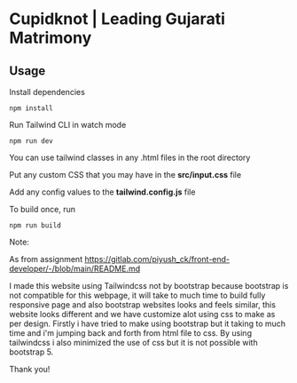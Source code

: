 # Cupidknot | Leading Gujarati Matrimony

## Usage

Install dependencies

```
npm install
```

Run Tailwind CLI in watch mode

```
npm run dev
```

You can use tailwind classes in any .html files in the root directory

Put any custom CSS that you may have in the **src/input.css** file

Add any config values to the **tailwind.config.js** file

To build once, run

```
npm run build
```

Note:

As from assignment https://gitlab.com/piyush_ck/front-end-developer/-/blob/main/README.md

I made this website using Tailwindcss not by bootstrap because bootstrap is not compatible for this webpage, it will take to much time to build fully responsive page and also bootstrap websites looks and feels similar, this website looks different and we have customize alot using css to make as per design. Firstly i have tried to make using bootstrap but it taking to much time and i'm jumping back and forth from html file to css. By using tailwindcss i also minimized the use of css but it is not possible with bootstrap 5.

Thank you!
